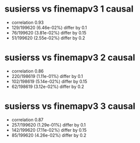 # susierss vs finemapv3  1 causal

- correlation 0.93
- 129/199620 (6.46e-02%) differ by 0.1
- 76/199620 (3.81e-02%) differ by 0.15
- 51/199620 (2.55e-02%) differ by 0.2


# susierss vs finemapv3  2 causal

- correlation 0.86
- 220/198619 (1.11e-01%) differ by 0.1
- 102/198619 (5.14e-02%) differ by 0.15
- 62/198619 (3.12e-02%) differ by 0.2


# susierss vs finemapv3  3 causal

- correlation 0.87
- 257/199620 (1.29e-01%) differ by 0.1
- 142/199620 (7.11e-02%) differ by 0.15
- 85/199620 (4.26e-02%) differ by 0.2


